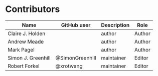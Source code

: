 # Contributors

Name                           | GitHub user | Description | Role
---                            | ---         | --- | ---
Claire J. Holden               |  | author | Author
Andrew Meade                   |  | author | Author
Mark Pagel                     |  | author | Author
Simon J. Greenhill             | @SimonGreenhill | maintainer | Editor
Robert Forkel                  | @xrotwang | maintainer | Editor
